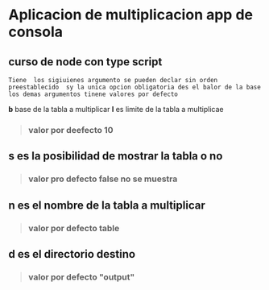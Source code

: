 # Aplicacion de multiplicacion app de consola 

## curso de node con type script 

    Tiene  los sigiuienes argumento se pueden declar sin orden preestablecido  sy la unica opcion obligatoria des el balor de la base los demas argumentos tinene valores por defecto 

 **b** base de la tabla a multiplicar
 **l** es limite de la tabla a multiplicae 
>### valor por deefecto 10 
## s es la posibilidad de mostrar la tabla o no  
>### valor pro defecto false no se muestra 
## n es el nombre de la tabla a multiplicar  
>### valor por defecto table
## d es el directorio destino  
>### valor por defecto "output"


